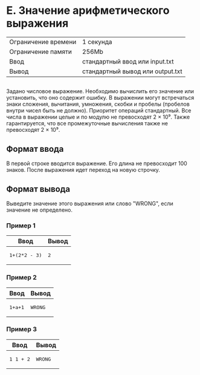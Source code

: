 <div class="problem-statement"><div class="header"><h1 class="title">E. Значение арифметического выражения</h1><table><tr class="time-limit"><td class="property-title">Ограничение времени</td><td>1&nbsp;секунда</td></tr><tr class="memory-limit"><td class="property-title">Ограничение памяти</td><td>256Mb</td></tr><tr class="input-file"><td class="property-title">Ввод</td><td colspan="1">стандартный ввод или input.txt</td></tr><tr class="output-file"><td class="property-title">Вывод</td><td colspan="1">стандартный вывод или output.txt</td></tr></table></div><h2></h2><div class="legend">
<p>
Задано числовое выражение. Необходимо вычислить его значение или установить, что оно содержит ошибку. В выражении могут встречаться знаки сложения, вычитания, умножения, скобки и пробелы (пробелов внутри чисел быть не должно). Приоритет операций стандартный. Все числа в выражении целые и по модулю не превосходят 2 × 10⁹. Также гарантируется, что все промежуточные вычисления также не превосходят 2 × 10⁹.

</p>
</div><h2>Формат ввода</h2><div class="input-specification">
<p>
В первой строке вводится выражение. Его длина не превосходит 100 знаков. После выражения идет переход на новую строчку.

</p>
</div><h2>Формат вывода</h2><div class="output-specification">
<p>
Выведите значение этого выражения или слово "WRONG", если значение не определено.

</p></div><h3>Пример 1</h3><table class="sample-tests"><thead><tr><th>Ввод</th><th>Вывод</th></tr></thead><tbody><tr><td><pre>1+(2*2 - 3)
</pre></td><td><pre>2
</pre></td></tr></tbody></table><h3>Пример 2</h3><table class="sample-tests"><thead><tr><th>Ввод</th><th>Вывод</th></tr></thead><tbody><tr><td><pre>1+a+1
</pre></td><td><pre>WRONG
</pre></td></tr></tbody></table><h3>Пример 3</h3><table class="sample-tests"><thead><tr><th>Ввод</th><th>Вывод</th></tr></thead><tbody><tr><td><pre>1 1 + 2
</pre></td><td><pre>WRONG
</pre></td></tr></tbody></table>
